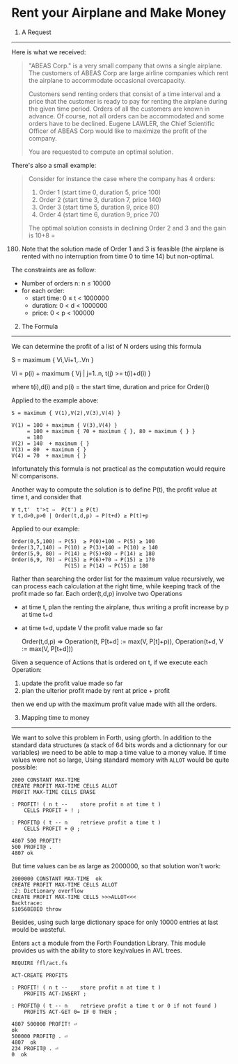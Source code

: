 Rent your Airplane and Make Money
=================================
1. A Request
------------

Here is what we received:

> "ABEAS Corp." is a very small company that owns a single airplane. The customers
of ABEAS Corp are large airline companies which rent the airplane to accommodate
occasional overcapacity.
>
> Customers send renting orders that consist of a time interval and a price that
the customer is ready to pay for renting the airplane during the given time
period. Orders of all the customers are known in advance. Of course, not all
orders can be accommodated and some orders have to be declined. Eugene LAWLER,
the Chief Scientific Officer of ABEAS Corp would like to maximize the profit of
the company.
>
> You are requested to compute an optimal solution.

There's also a small example:

> Consider for instance the case where the company has 4 orders:
>
> 1.  Order 1 (start time 0, duration 5, price 100)
> 2.  Order 2 (start time 3, duration 7, price 140)
> 3.  Order 3 (start time 5, duration 9, price 80)
> 4.  Order 4 (start time 6, duration 9, price 70)
> 
> The optimal solution consists in declining Order 2 and 3 and the gain is 10+8 =
180. Note that the solution made of Order 1 and 3 is feasible (the airplane is
rented with no interruption from time 0 to time 14) but non-optimal.

The constraints are as follow:

- Number of orders n: n ≤ 10000
- for each order:
    - start time: 0 ≤ t \< 1000000
    - duration: 0 \< d \< 1000000
    - price: 0 \< p \< 100000


2. The Formula
--------------

We can determine the profit of a list of N orders using this formula

S = maximum { Vi,Vi+1,..Vn }
 
Vi = p(i) + maximum { Vj | j=1..n, t(j) >= t(i)+d(i) }

where t(i),d(i) and p(i) = the start time, duration and price for Order(i)

Applied to the example above:

    S = maximum { V(1),V(2),V(3),V(4) }

    V(1) = 100 + maximum { V(3),V(4) }
         = 100 + maximum { 70 + maximum { }, 80 + maximum { } }
         = 180
    V(2) = 140  + maximum { }
    V(3) = 80  + maximum { }
    V(4) = 70  + maximum { }

Infortunately this formula is not practical as the computation would require N! comparisons.

Another way to compute the solution is to define P(t), the profit value at time t, and consider that

    ∀ t,t'  t'>t ⇒  P(t') ≥ P(t) 
    ∀ t,d>0,p>0 | Order(t,d,p) ⇒ P(t+d) ≥ P(t)+p  
    
Applied to our example:

    Order(0,5,100) ⇒ P(5)  ≥ P(0)+100 ⇒ P(5) ≥ 100
    Order(3,7,140) ⇒ P(10) ≥ P(3)+140 ⇒ P(10) ≥ 140
    Order(5,9, 80) ⇒ P(14) ≥ P(5)+80 ⇒ P(14) ≥ 180
    Order(6,9, 70) ⇒ P(15) ≥ P(6)+70 ⇒ P(15) ≥ 170
                     P(15) ≥ P(14) ⇒ P(15) ≥ 180 

Rather than searching the order list for the maximum value recursively, we can process each calculation at the right time, while keeping track of the profit made so far. Each order(t,d,p) involve two Operations

- at time t, plan the renting the airplane, thus writing a profit increase by p at time t+d
- at time t+d, update V the profit value made so far


    Order(t,d,p) ⇒ Operation(t, P[t+d] := max(V, P[t]+p)), Operation(t+d, V := max(V, P[t+d]))


Given a sequence of Actions that is ordered on t, if we execute each Operation:

1. update the profit value made so far
2. plan the ulterior profit made by rent at price + profit 

then we end up with the maximum profit value made with all the orders.

3. Mapping time to money
------------------------

We want to solve this problem in Forth, using gforth. In addition to the standard data structures (a stack of 64 bits words and a dictionnary for our variables) we need to be able to map a time value to a money value. If time values were not so large, Using standard memory with `ALLOT` would be quite possible:

    2000 CONSTANT MAX-TIME
    CREATE PROFIT MAX-TIME CELLS ALLOT
    PROFIT MAX-TIME CELLS ERASE

    : PROFIT! ( n t --    store profit n at time t )
        CELLS PROFIT + ! ;

    : PROFIT@ ( t -- n    retrieve profit a time t )
        CELLS PROFIT + @ ;

    4807 500 PROFIT!
    500 PROFIT@ .
    4807 ok

But time values can be as large as 2000000, so that solution won't work:

	2000000 CONSTANT MAX-TIME  ok
	CREATE PROFIT MAX-TIME CELLS ALLOT
	:2: Dictionary overflow
	CREATE PROFIT MAX-TIME CELLS >>>ALLOT<<<
	Backtrace:
	$10568E8E0 throw

Besides, using such large dictionary space for only 10000 entries at last would be wasteful.

Enters `act` a module from the Forth Foundation Library. This module provides us with the ability to store key/values in AVL trees.

	REQUIRE ffl/act.fs

	ACT-CREATE PROFITS

	: PROFIT! ( n t --    store profit n at time t )
		PROFITS ACT-INSERT ;

	: PROFIT@ ( t -- n    retrieve profit a time t or 0 if not found )
		PROFITS ACT-GET 0= IF 0 THEN ;

	4807 500000 PROFIT! ⏎
	ok
	500000 PROFIT@ . ⏎
	4807  ok
	234 PROFIT@ . ⏎ 
	0  ok 


